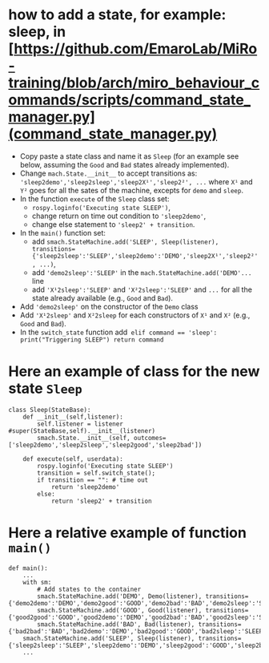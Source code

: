 # how to add a state, for example: **sleep**, in [https://github.com/EmaroLab/MiRo-training/blob/arch/miro_behaviour_commands/scripts/command_state_manager.py](command_state_manager.py)
- Copy paste a state class and name it as `Sleep` (for an example see below, assuming the `Good` and `Bad` states already implemented).
- Change `mach.State.__init__` to accept transitions as: `'sleep2demo','sleep2sleep','sleep2X¹','sleep2²', ...` where `X¹` and `Y²` goes for all the sates of the machine, excepts for `demo` and `sleep`.
- In the function `execute` of the `Sleep` class set:
  - `rospy.loginfo('Executing state SLEEP')`,
  - change return on time out condition to `'sleep2demo'`,
  - change else statement to `'sleep2' + transition`.
- In the `main()` function set:
  - add `smach.StateMachine.add('SLEEP', Sleep(listener), transitions={'sleep2sleep':'SLEEP','sleep2demo':'DEMO','sleep2X¹','sleep2²', ...)`,
  - add `'demo2sleep':'SLEEP'` in the `mach.StateMachine.add('DEMO'...` line
  - add `'X¹2sleep':'SLEEP'` and `'X²2sleep':'SLEEP'` and `...` for all the state already available (e.g., `Good` and `Bad`).
- Add `'demo2sleep'` on the constructor of the `Demo` class
- Add `'X¹2sleep'` and `X²2sleep` for each constructors of `X¹` and `X²` (e.g., `Good` and `Bad`).
- In the `switch_state` function add```
elif command == 'sleep':
	print("Triggering SLEEP")
	return command```


# Here an example of class for the new state `Sleep`
```
class Sleep(StateBase):
    def __init__(self,listener):
        self.listener = listener #super(StateBase,self).__init__(listener)
        smach.State.__init__(self, outcomes=['sleep2demo','sleep2sleep','sleep2good','sleep2bad'])

    def execute(self, userdata):
        rospy.loginfo('Executing state SLEEP')
        transition = self.switch_state();
        if transition == "": # time out
            return 'sleep2demo'
        else:
            return 'sleep2' + transition
```

# Here a relative example of function `main()`
```
def main():
    ...
    with sm:
        # Add states to the container
        smach.StateMachine.add('DEMO', Demo(listener), transitions={'demo2demo':'DEMO','demo2good':'GOOD','demo2bad':'BAD','demo2sleep':'SLEEP'})
        smach.StateMachine.add('GOOD', Good(listener), transitions={'good2good':'GOOD','good2demo':'DEMO','good2bad':'BAD','good2sleep':'SLEEP'})
        smach.StateMachine.add('BAD', Bad(listener), transitions={'bad2bad':'BAD','bad2demo':'DEMO','bad2good':'GOOD','bad2sleep':'SLEEP'})
	smach.StateMachine.add('SLEEP', Sleep(listener), transitions={'sleep2sleep':'SLEEP','sleep2demo':'DEMO','sleep2good':'GOOD','sleep2bad':'BAD'})
    ...
```

